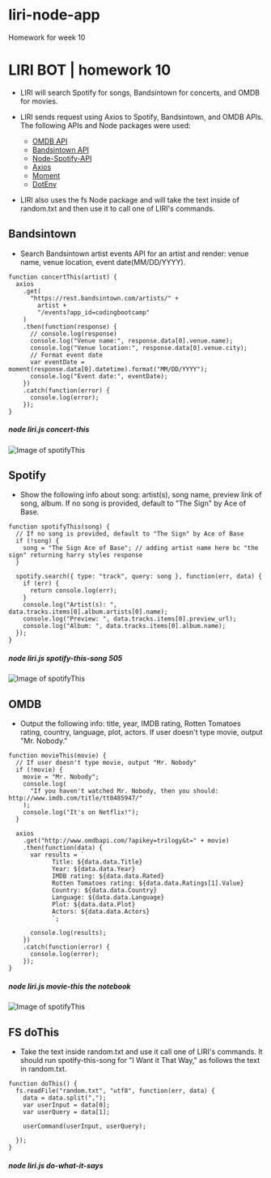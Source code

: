 # liri-node-app
Homework for week 10

# LIRI BOT | homework 10

* LIRI will search Spotify for songs, Bandsintown for concerts, and OMDB for movies.

* LIRI sends request using Axios to Spotify, Bandsintown, and OMDB APIs. The following APIs and Node packages were used:
  * [OMDB API](http://www.omdbapi.com/)
  * [Bandsintown API](http://www.artists.bandsintown.com/bandsintown-api)
  * [Node-Spotify-API](https://www.npmjs.com/package/node-spotify-api)
  * [Axios](https://www.npmjs.com/package/axios)
  * [Moment](https://www.npmjs.com/package/moment)
  * [DotEnv](https://www.npmjs.com/package/dotenv)
  
 * LIRI also uses the fs Node package and will take the text inside of random.txt and then use it to call one of LIRI's commands.
  

## Bandsintown
* Search Bandsintown artist events API for an artist and render: venue name, venue location, event date(MM/DD/YYYY).
  
```
function concertThis(artist) {
  axios
    .get(
      "https://rest.bandsintown.com/artists/" +
        artist +
        "/events?app_id=codingbootcamp"
    )
    .then(function(response) {
      // console.log(response)
      console.log("Venue name:", response.data[0].venue.name);
      console.log("Venue location:", response.data[0].venue.city);
      // Format event date
      var eventDate = moment(response.data[0].datetime).format("MM/DD/YYYY");
      console.log("Event date:", eventDate);
    })
    .catch(function(error) {
      console.log(error);
    });
}
```
##### node liri.js concert-this
![Image of spotifyThis](https://drive.google.com/file/d/10jWWx7B7NMQr8JmHlmKK86lBzAeXU3WP/view?usp=sharing)

   

## Spotify
* Show the following info about song: artist(s), song name, preview link of song, album. If no song is provided, default to "The Sign" by Ace of Base.

```
function spotifyThis(song) {
  // If no song is provided, default to "The Sign" by Ace of Base
  if (!song) {
    song = "The Sign Ace of Base"; // adding artist name here bc "the sign" returning harry styles response
  }

  spotify.search({ type: "track", query: song }, function(err, data) {
    if (err) {
      return console.log(err);
    }
    console.log("Artist(s): ", data.tracks.items[0].album.artists[0].name);
    console.log("Preview: ", data.tracks.items[0].preview_url);
    console.log("Album: ", data.tracks.items[0].album.name);
  });
}
```
##### node liri.js spotify-this-song 505

![Image of spotifyThis](https://drivegoogle.com/uc?export=view&id=1BxZKCuelkO4iFxIkWTkcFO4fNdYkxdrC)


## OMDB
* Output the following info: title, year, IMDB rating, Rotten Tomatoes rating, country, language, plot, actors. If user doesn't type movie, output "Mr. Nobody."

```
function movieThis(movie) {
  // If user doesn't type movie, output "Mr. Nobody"
  if (!movie) {
    movie = "Mr. Nobody";
    console.log(
      "If you haven't watched Mr. Nobody, then you should: http://www.imdb.com/title/tt0485947/"
    );
    console.log("It's on Netflix!");
  }

  axios
    .get("http://www.omdbapi.com/?apikey=trilogy&t=" + movie)
    .then(function(data) {
      var results = `
            Title: ${data.data.Title}
            Year: ${data.data.Year}
            IMDB rating: ${data.data.Rated}
            Rotten Tomatoes rating: ${data.data.Ratings[1].Value}
            Country: ${data.data.Country}
            Language: ${data.data.Language}
            Plot: ${data.data.Plot}
            Actors: ${data.data.Actors}
            `;

      console.log(results);
    })
    .catch(function(error) {
      console.log(error);
    });
}
```
##### node liri.js movie-this the notebook

![Image of spotifyThis](https://drive.google.com/file/d/1ujnjdkNSD82mr7rTsMQLjd5azbDNX3uk/view?usp=sharing
)



## FS doThis
* Take the text inside random.txt and use it call one of LIRI's commands. It should run spotify-this-song for "I Want it That Way," as follows the text in random.txt.


```
function doThis() {
  fs.readFile("random.txt", "utf8", function(err, data) {
    data = data.split(",");
    var userInput = data[0];
    var userQuery = data[1];

    userCommand(userInput, userQuery);

  });
}

```

##### node liri.js do-what-it-says


